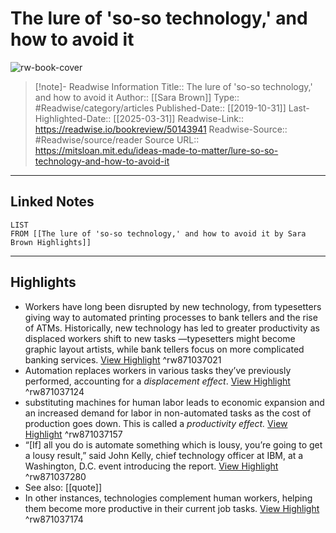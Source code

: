 # The lure of 'so-so technology,' and how to avoid it

![rw-book-cover](https://mitsloan.mit.edu/sites/default/files/styles/og_image/public/2019-10/self-checkout-kiosk-explosion-5.jpg?h=60439ba3&itok=3tzZS9bd)
<br>
>[!note]- Readwise Information
>Title:: The lure of 'so-so technology,' and how to avoid it
>Author:: [[Sara Brown]]
>Type:: #Readwise/category/articles
>Published-Date:: [[2019-10-31]]
>Last-Highlighted-Date:: [[2025-03-31]]
>Readwise-Link:: https://readwise.io/bookreview/50143941
>Readwise-Source:: #Readwise/source/reader
>Source URL:: https://mitsloan.mit.edu/ideas-made-to-matter/lure-so-so-technology-and-how-to-avoid-it
--- 

## Linked Notes
```dataview
LIST
FROM [[The lure of 'so-so technology,' and how to avoid it by Sara Brown Highlights]]
```

---

## Highlights
- Workers have long been disrupted by new technology, from typesetters giving way to automated printing processes to bank tellers and the rise of ATMs. Historically, new technology has led to greater productivity as displaced workers shift to new tasks —typesetters might become graphic layout artists, while bank tellers focus on more complicated banking services. [View Highlight](https://readwise.io/open/871037021) ^rw871037021
- Automation replaces workers in various tasks they’ve previously performed, accounting for a *displacement effect*. [View Highlight](https://readwise.io/open/871037124) ^rw871037124
- substituting machines for human labor leads to economic expansion and an increased demand for labor in non-automated tasks as the cost of production goes down. This is called a *productivity effect.* [View Highlight](https://readwise.io/open/871037157) ^rw871037157
- “[If] all you do is automate something which is lousy, you’re going to get a lousy result,” said John Kelly, chief technology officer at IBM, at a Washington, D.C. event introducing the report. [View Highlight](https://readwise.io/open/871037280) ^rw871037280 
- See also: [[quote]] 
- In other instances, technologies complement human workers, helping them become more productive in their current job tasks. [View Highlight](https://readwise.io/open/871037174) ^rw871037174
